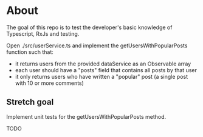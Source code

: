 # About

The goal of this repo is to test the developer's basic knowledge of Typescript, RxJs and testing.

Open ./src/userService.ts and implement the getUsersWithPopularPosts function such that:

-   it returns users from the provided dataService as an Observable array
-   each user should have a "posts" field that contains all posts by that user
-   it only returns users who have written a "popular" post (a single post with 10 or more comments)

## Stretch goal

Implement unit tests for the getUsersWithPopularPosts method.

TODO